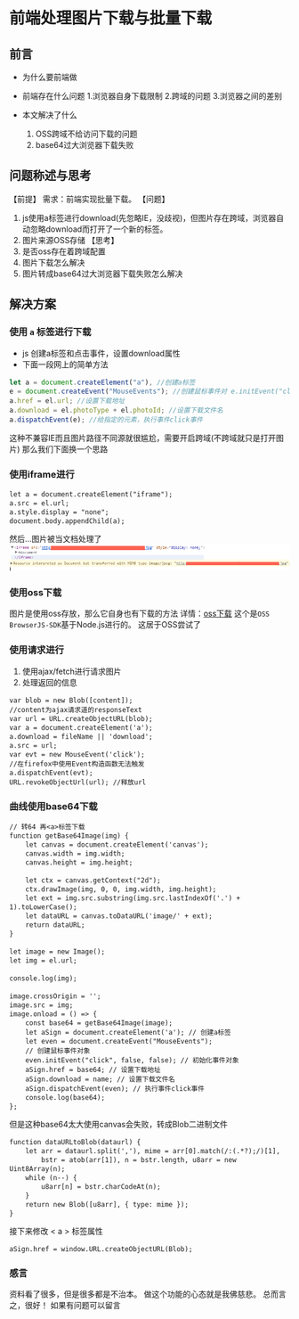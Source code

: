 
# 前端处理图片下载与批量下载

## 前言
- 为什么要前端做
	
- 前端存在什么问题
	1.浏览器自身下载限制
	2.跨域的问题
	3.浏览器之间的差别

- 本文解决了什么
	1. OSS跨域不给访问下载的问题
	2. base64过大浏览器下载失败


## 问题称述与思考
【前提】
需求：前端实现批量下载。
【问题】
1. js使用a标签进行download(先忽略IE，没歧视)，但图片存在跨域，浏览器自动忽略download而打开了一个新的标签。
2. 图片来源OSS存储
【思考】
1. 是否oss存在着跨域配置
2. 图片下载怎么解决
3. 图片转成base64过大浏览器下载失败怎么解决


## 解决方案

### 使用 ``a`` 标签进行下载
 - js 创建a标签和点击事件，设置download属性
 - 下面一段网上的简单方法

``` js
let a = document.createElement("a"), //创建a标签
e = document.createEvent("MouseEvents"); //创建鼠标事件对 e.initEvent("click", false, false); //初始化事件对象
a.href = el.url; //设置下载地址
a.download = el.photoType + el.photoId; //设置下载文件名
a.dispatchEvent(e); //给指定的元素，执行事件click事件
```
这种不兼容IE而且图片路径不同源就很尴尬，需要开启跨域(不跨域就只是打开图片)
那么我们下面换一个思路

### 使用iframe进行

``` stylus
let a = document.createElement("iframe"); 
a.src = el.url; 
a.style.display = "none";
document.body.appendChild(a);
```
然后...图片被当文档处理了
![enter description here][1]

### 使用oss下载
图片是使用oss存放，那么它自身也有下载的方法
详情：[oss下载][2]
这个是```OSS BrowserJS-SDK```基于Node.js进行的。
这居于OSS尝试了

### 使用请求进行
1. 使用ajax/fetch进行请求图片
2. 处理返回的信息

``` stylus
var blob = new Blob([content]); 
//content为ajax请求道的responseText
var url = URL.createObjectURL(blob);
var a = document.createElement('a');
a.download = fileName || 'download';
a.src = url;
var evt = new MouseEvent('click'); 
//在firefox中使用Event构造函数无法触发
a.dispatchEvent(evt);
URL.revokeObjectUrl(url); //释放url
```

### 曲线使用base64下载

``` stylus
// 转64 再<a>标签下载
function getBase64Image(img) {
	let canvas = document.createElement('canvas');
	canvas.width = img.width;
	canvas.height = img.height;

	let ctx = canvas.getContext("2d");
	ctx.drawImage(img, 0, 0, img.width, img.height);
	let ext = img.src.substring(img.src.lastIndexOf('.') + 1).toLowerCase();
	let dataURL = canvas.toDataURL('image/' + ext);
	return dataURL;
}

let image = new Image();
let img = el.url;

console.log(img);

image.crossOrigin = '';
image.src = img;
image.onload = () => {
	const base64 = getBase64Image(image);
	let aSign = document.createElement('a'); // 创建a标签
	let even = document.createEvent("MouseEvents"); 
	// 创建鼠标事件对象
	even.initEvent("click", false, false); // 初始化事件对象
	aSign.href = base64; // 设置下载地址
	aSign.download = name; // 设置下载文件名
	aSign.dispatchEvent(even); // 执行事件click事件
	console.log(base64);
};
```

但是这种base64太大使用canvas会失败，转成Blob二进制文件

``` 转Blob
function dataURLtoBlob(dataurl) {
	let arr = dataurl.split(','), mime = arr[0].match(/:(.*?);/)[1],
		bstr = atob(arr[1]), n = bstr.length, u8arr = new Uint8Array(n);
	while (n--) {
		u8arr[n] = bstr.charCodeAt(n);
	}
	return new Blob([u8arr], { type: mime });
}
```
接下来修改 < a > 标签属性

``` stylus
aSign.href = window.URL.createObjectURL(Blob); 
```

### 感言

资料看了很多，但是很多都是不治本。
做这个功能的心态就是我佛慈悲。
总而言之，很好！
如果有问题可以留言


  [1]: ./images/1526270535023.jpg
  [2]: https://www.alibabacloud.com/help/zh/doc-detail/64052.htm?spm=a2c63.p38356.b99.217.71437429jz9Rtk